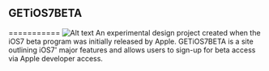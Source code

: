 ## GETiOS7BETA
===========
![Alt text](static/img/index.png?raw=true "Landing Page")
An experimental design project created when the iOS7 beta program was initially released by Apple. GETiOS7BETA is a site outlining iOS7' major features and allows users to sign-up for beta access via Apple developer access.
